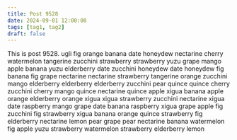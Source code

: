 ```yaml
---
title: Post 9528
date: 2024-09-01 12:00:00
tags: [tag1, tag2]
draft: false
---
```

This is post 9528.
ugli
fig
orange
banana
date
honeydew
nectarine
cherry
watermelon
tangerine
zucchini
strawberry
strawberry
yuzu
grape
mango
apple
banana
yuzu
elderberry
date
zucchini
honeydew
date
honeydew
fig
banana
fig
grape
nectarine
nectarine
strawberry
tangerine
orange
zucchini
mango
elderberry
elderberry
elderberry
zucchini
pear
quince
quince
cherry
zucchini
cherry
mango
quince
nectarine
quince
apple
xigua
banana
apple
orange
elderberry
orange
xigua
xigua
strawberry
zucchini
nectarine
xigua
date
raspberry
mango
grape
date
banana
raspberry
xigua
grape
apple
fig
zucchini
fig
strawberry
xigua
banana
orange
quince
strawberry
fig
elderberry
nectarine
lemon
pear
grape
pear
nectarine
banana
watermelon
fig
apple
yuzu
strawberry
watermelon
strawberry
elderberry
lemon
